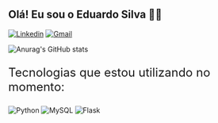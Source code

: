 <h2>Olá! Eu sou o Eduardo Silva 🖐🏻</h2>

[![Linkedin](https://img.shields.io/badge/LinkedIn-0077B5?style=for-the-badge&logo=linkedin&logoColor=white)](https://www.linkedin.com/in/eduardo-silva-9b15a2286/) 
[![Gmail](https://img.shields.io/badge/Gmail-D14836?style=for-the-badge&logo=gmail&logoColor=white)](mailto:davylf4@gmail.com)

![Anurag's GitHub stats](https://github-readme-stats.vercel.app/api?username=Hotchner&show_icons=true&theme=synthwave)

<div style="display: inline_block">
    <p style="font-size: 1.5rem">Tecnologias que estou utilizando no momento:</p>
    <img alt="Python" src="https://img.shields.io/badge/Python-3776AB?style=for-the-badge&logo=python&logoColor=white"/>
    <img alt="MySQL" src="https://img.shields.io/badge/MySQL-005C84?style=for-the-badge&logo=mysql&logoColor=white"/>
    <img alt="Flask" src="https://img.shields.io/badge/Flask-000000?style=for-the-badge&logo=flask&logoColor=white"/>
</div>
